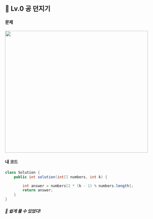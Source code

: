 ## 📍 Lv.0 공 던지기 <br>

#### 문제 <br>
<img src="https://github.com/yejinsohn/TIL/assets/104317217/7580d9d6-fe1d-4b9a-bd0c-ff603ed55e12" width="470" height="400"/>

#### 내 코드 <br>

```Java
class Solution {
    public int solution(int[] numbers, int k) {

        int answer = numbers[2 * (k - 1) % numbers.length];
        return answer;
    }
}
```

##### 🌿 쉽게 풀 수 있었다!
